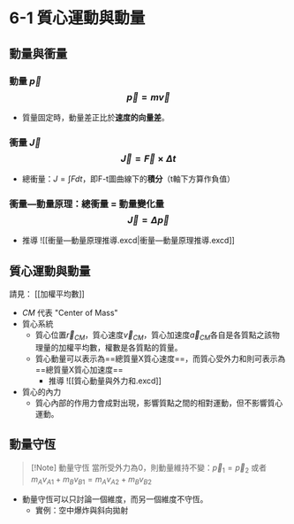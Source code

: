 # 6-1 質心運動與動量

## 動量與衝量
### 動量 $\vec p$ $$\vec p = m \vec v$$
- 質量固定時，動量差正比於**速度的向量差**。
### 衝量 $\vec J$ $$\vec J = \vec F \times \Delta t$$
- 總衝量：$J = \int Fdt$，即F-t圖曲線下的**積分**（t軸下方算作負值）
### 衝量—動量原理：總衝量 = 動量變化量 $$\vec J = \Delta \vec p$$
- 推導 ![[衝量—動量原理推導.excd|衝量—動量原理推導.excd]]
## 質心運動與動量
請見： [[加權平均數]]
- $CM$ 代表 "Center of Mass"
- 質心系統
	- 質心位置$\vec r_{CM}$，質心速度$\vec v_{CM}$，質心加速度$\vec a_{CM}$各自是各質點之該物理量的加權平均數，權數是各質點的質量。
	- 質心動量可以表示為==總質量X質心速度==，而質心受外力和則可表示為==總質量X質心加速度==
		- 推導 ![[質心動量與外力和.excd]]
- 質心的內力
	- 質心內部的作用力會成對出現，影響質點之間的相對運動，但不影響質心運動。
## 動量守恆
> [!Note] 動量守恆
> 當所受外力為0，則動量維持不變：$\vec p_1 = \vec p_2$ 或者 $m_A v_{A1} + m_B v_{B1} = m_A v_{A2} + m_B v_{B2}$

- 動量守恆可以只討論一個維度，而另一個維度不守恆。
	- 實例：空中爆炸與斜向拋射